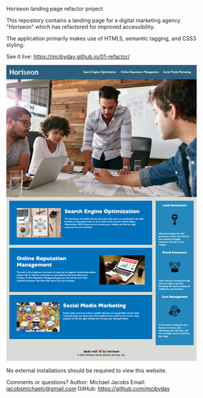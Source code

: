 Horiseon landing page refactor project

This repository contains a landing page for a digital marketing agency "Horiseon" which has refactored for improved accessibility.

The application primarily makes use of HTML5, semantic tagging, and CSS3 styling.

See it live: https://mcjbyday.github.io/01-refactor/
    
![Webpage Screenshot](/assets/screenshots/Screenshot-Horiseon-Social-Solution-Services-Home.png)

No external installations should be required to view this website. 

Comments or questions?
Author: Michael Jacobs
Email: jacobsmichaelc@gmail.com
GitHub: https://github.com/mcjbyday